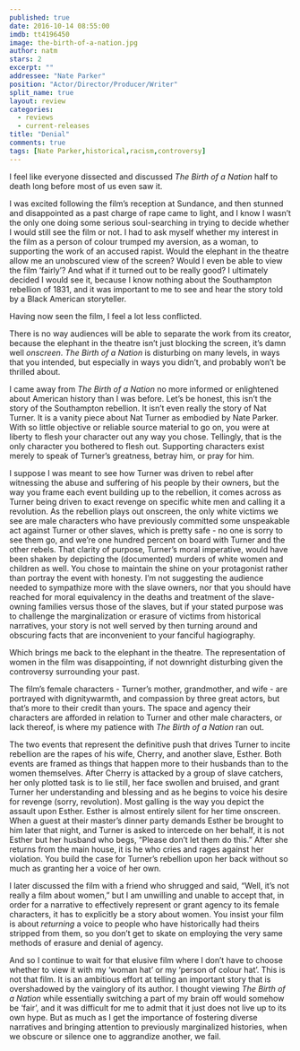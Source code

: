 ```yaml
---
published: true
date: 2016-10-14 08:55:00
imdb: tt4196450
image: the-birth-of-a-nation.jpg
author: natm
stars: 2
excerpt: ""
addressee: "Nate Parker"
position: "Actor/Director/Producer/Writer"
split_name: true
layout: review
categories: 
  - reviews
  - current-releases
title: "Denial"
comments: true
tags: [Nate Parker,historical,racism,controversy]
---
```

I feel like everyone dissected and discussed _The Birth of a Nation_ half to death long before most of us even saw it. 

I was excited following the film’s reception at Sundance, and then stunned and disappointed as a past charge of rape came to light, and I know I wasn’t the only one doing some serious soul-searching in trying to decide whether I would still see the film or not. I had to ask myself whether my interest in the film as a person of colour trumped my aversion, as a woman, to supporting the work of an accused rapist. Would the elephant in the theatre allow me an unobscured view of the screen? Would I even be able to view the film ‘fairly’? And what if it turned out to be really good?  I ultimately decided I would see it, because I know nothing about the Southampton rebellion of 1831, and it was important to me to see and hear the story told by a Black American storyteller. 

Having now seen the film, I feel a lot less conflicted. 

There is no way audiences will be able to separate the work from its creator, because the elephant in the theatre isn’t just blocking the screen, it’s damn well _onscreen_. _The Birth of a Nation_ is disturbing on many levels, in ways that you intended, but especially in ways you didn’t, and probably won’t be thrilled about. 

I came away from _The Birth of a Nation_ no more informed or enlightened about American history than I was before. Let’s be honest, this isn’t the story of the Southampton rebellion. It isn’t even really the story of Nat Turner. It is a vanity piece about Nat Turner as embodied by Nate Parker. With so little objective or reliable source material to go on, you were at liberty to flesh your character out any way you chose. Tellingly, that is the only character you bothered to flesh out. Supporting characters exist merely to speak of Turner’s greatness, betray him, or pray for him. 

I suppose I was meant to see how Turner was driven to rebel after witnessing the abuse and suffering of his people by their owners, but the way you frame each event building up to the rebellion, it comes across as Turner being driven to exact revenge on specific white men and calling it a revolution. As the rebellion plays out onscreen, the only white victims we see are male characters who have previously committed some unspeakable act against Turner or other slaves, which is pretty safe - no one is sorry to see them go, and we’re one hundred percent on board with Turner and the other rebels. That clarity of purpose, Turner’s moral imperative, would have been shaken by depicting the (documented) murders of white women and children as well. You chose to maintain the shine on your protagonist rather than portray the event with honesty. I’m not suggesting the audience needed to sympathize more with the slave owners, nor that you should have reached for moral equivalency in the deaths and treatment of the slave-owning families versus those of the slaves, but if your stated purpose was to challenge the marginalization or erasure of victims from historical narratives, your story is not well served by then turning around and obscuring facts that are inconvenient to your fanciful hagiography. 

Which brings me back to the elephant in the theatre. The representation of women in the film was disappointing, if not downright disturbing given the controversy surrounding your past. 

The film’s female characters - Turner’s mother, grandmother, and wife - are portrayed with dignitywarmth, and compassion by three great actors, but that’s more to their credit than yours. The space and agency their characters are afforded in relation to Turner and other male characters, or lack thereof, is where my patience with _The Birth of a Nation_ ran out. 

The two events that represent the definitive push that drives Turner to incite rebellion are the rapes of his wife, Cherry, and another slave, Esther. Both events are framed as things that happen more to their husbands than to the women themselves. After Cherry is attacked by a group of slave catchers, her only plotted task is to lie still, her face swollen and bruised, and grant Turner her understanding and blessing and as he begins to voice his desire for revenge (sorry, revolution). Most galling is the way you depict the assault upon Esther. Esther is almost entirely silent for her time onscreen. When a guest at their master’s dinner party demands Esther be brought to him later that night, and Turner is asked to intercede on her behalf, it is not Esther but her husband who begs, “Please don’t let them do this.” After she returns from the main house, it is he who cries and rages against her violation. You build the case for Turner’s rebellion upon her back without so much as granting her a voice of her own.

 I later discussed the film with a friend who shrugged and said, “Well, it’s not really a film about women,” but I am unwilling and unable to accept that, in order for a narrative to effectively represent or grant agency to its female characters, it has to explicitly be a story about women. You insist your film is about _returning_ a voice to people who have historically had theirs stripped from them, so you don’t get to skate on employing the very same methods of erasure and denial of agency. 

And so I continue to wait for that elusive film where I don’t have to choose whether to view it with my ‘woman hat’ or my ‘person of colour hat’. This is not that film. It is an ambitious effort at telling an important story that is overshadowed by the vainglory of its author. I thought viewing _The Birth of a Nation_ while essentially switching a part of my brain off would somehow be ‘fair’, and it was difficult for me to admit that it just does not live up to its own hype. But as much as I get the importance of fostering diverse narratives and bringing attention to previously marginalized histories, when we obscure or silence one to aggrandize another, we fail.
